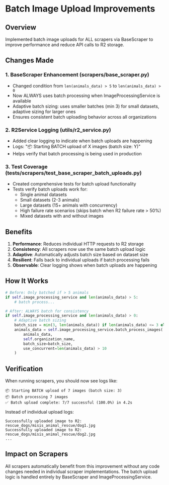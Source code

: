 # Batch Image Upload Improvements

## Overview
Implemented batch image uploads for ALL scrapers via BaseScraper to improve performance and reduce API calls to R2 storage.

## Changes Made

### 1. BaseScraper Enhancement (scrapers/base_scraper.py)
- Changed condition from `len(animals_data) > 5` to `len(animals_data) > 0`
- Now ALWAYS uses batch processing when ImageProcessingService is available
- Adaptive batch sizing: uses smaller batches (min 3) for small datasets, adaptive sizing for larger ones
- Ensures consistent batch uploading behavior across all organizations

### 2. R2Service Logging (utils/r2_service.py)
- Added clear logging to indicate when batch uploads are happening
- Logs: "📦 Starting BATCH upload of X images (batch size: Y)"
- Helps verify that batch processing is being used in production

### 3. Test Coverage (tests/scrapers/test_base_scraper_batch_uploads.py)
- Created comprehensive tests for batch upload functionality
- Tests verify batch uploads work for:
  - Single animal datasets
  - Small datasets (2-3 animals)
  - Large datasets (15+ animals with concurrency)
  - High failure rate scenarios (skips batch when R2 failure rate > 50%)
  - Mixed datasets with and without images

## Benefits

1. **Performance**: Reduces individual HTTP requests to R2 storage
2. **Consistency**: All scrapers now use the same batch upload logic
3. **Adaptive**: Automatically adjusts batch size based on dataset size
4. **Resilient**: Falls back to individual uploads if batch processing fails
5. **Observable**: Clear logging shows when batch uploads are happening

## How It Works

```python
# Before: Only batched if > 5 animals
if self.image_processing_service and len(animals_data) > 5:
    # batch process...

# After: ALWAYS batch for consistency
if self.image_processing_service and len(animals_data) > 0:
    # Adaptive batch sizing
    batch_size = min(3, len(animals_data)) if len(animals_data) <= 3 else self.r2_service.get_adaptive_batch_size()
    animals_data = self.image_processing_service.batch_process_images(
        animals_data, 
        self.organization_name, 
        batch_size=batch_size, 
        use_concurrent=len(animals_data) > 10
    )
```

## Verification

When running scrapers, you should now see logs like:
```
📦 Starting BATCH upload of 7 images (batch size: 3)
📦 Batch processing 7 images
✅ Batch upload complete: 7/7 successful (100.0%) in 4.2s
```

Instead of individual upload logs:
```
Successfully uploaded image to R2: rescue_dogs/misis_animal_rescue/dog1.jpg
Successfully uploaded image to R2: rescue_dogs/misis_animal_rescue/dog2.jpg
...
```

## Impact on Scrapers

All scrapers automatically benefit from this improvement without any code changes needed in individual scraper implementations. The batch upload logic is handled entirely by BaseScraper and ImageProcessingService.